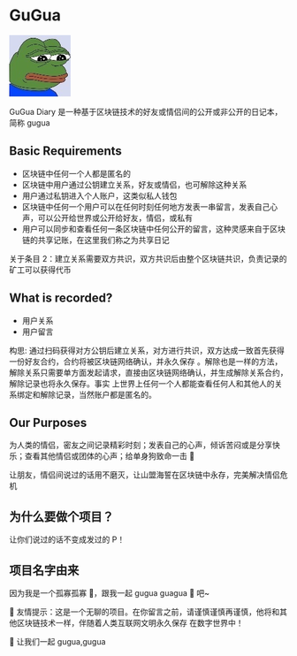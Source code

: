 # GuGua

![logo](./logo.jpg)

GuGua Diary 是一种基于区块链技术的好友或情侣间的公开或非公开的日记本，简称 gugua

## Basic Requirements

-   区块链中任何一个人都是匿名的
-   区块链中用户通过公钥建立关系，好友或情侣，也可解除这种关系
-   用户通过私钥进入个人账户，这类似私人钱包
-   区块链中任何一个用户可以在任何时刻任何地方发表一串留言，发表自己心声，可以公开给世界或公开给好友，情侣，或私有
-   用户可以同步和查看任何一条区块链中任何公开的留言，这种灵感来自于区块链的共享记账，在这里我们称之为共享日记

关于条目 2：建立关系需要双方共识，双方共识后由整个区块链共识，负责记录的矿工可以获得代币

## What is recorded?

-   用户关系
-   用户留言

构思: 通过扫码获得对方公钥后建立关系，对方进行共识，双方达成一致首先获得一份好友合约，合约将被区块链网络确认，并永久保存
。解除也是一样的方法，解除关系只需要单方面发起请求，直接由区块链网络确认，并生成解除关系合约，解除记录也将永久保存。事实
上世界上任何一个人都能查看任何人和其他人的关系绑定和解除记录，当然账户都是匿名的。

## Our Purposes

为人类的情侣，密友之间记录精彩时刻；发表自己的心声，倾诉苦闷或是分享快乐；查看其他情侣或团体的心声；给单身狗致命一击 🌚

让朋友，情侣间说过的话用不磨灭，让山盟海誓在区块链中永存，完美解决情侣危机

## 为什么要做个项目？

让你们说过的话不变成发过的 P！

## 项目名字由来

因为我是一个孤寡孤寡 🐸，跟我一起 gugua guagua 🐸 吧~

🐸 友情提示：这是一个无聊的项目。在你留言之前，请谨慎谨慎再谨慎，他将和其他区块链技术一样，伴随着人类互联网文明永久保存
在数字世界中！

🐶 让我们一起 gugua,gugua
